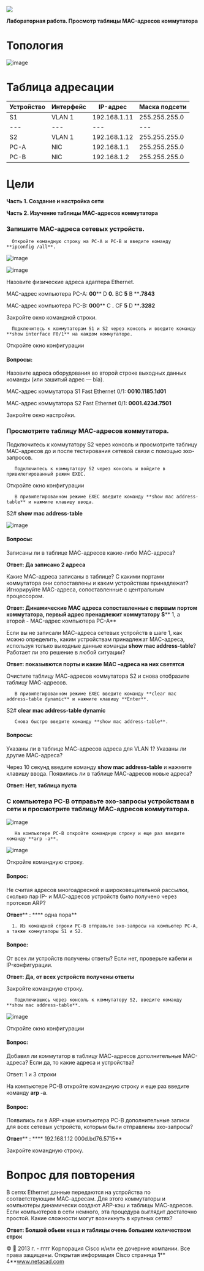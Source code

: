 ![](RackMultipart20210316-4-qofmr7_html_72193920676a741d.png)

**Лабораторная работа. Просмотр таблицы MAC-адресов коммутатора**

# Топология

![image](https://user-images.githubusercontent.com/80053204/111356093-111a8100-8699-11eb-93b9-c6fd008ab62f.png)

# Таблица адресации

| Устройство | Интерфейс | IP-адрес | Маска подсети |
| --- | --- | --- | --- |
| S1 | VLAN 1 | 192.168.1.11 | 255.255.255.0 |
| --- | --- | --- | --- |
| S2 | VLAN 1 | 192.168.1.12 | 255.255.255.0 |
| PC-A | NIC | 192.168.1.1 | 255.255.255.0 |
| PC-B | NIC | 192.168.1.2 | 255.255.255.0 |

# Цели

**Часть 1. Создание и настройка сети**

**Часть 2. Изучение таблицы МАС-адресов коммутатора**

### Запишите МАС-адреса сетевых устройств.

      Откройте командную строку на PC-A и PC-B и введите команду **ipconfig /all**.

![image](https://user-images.githubusercontent.com/80053204/111356859-d2d19180-8699-11eb-8868-f6a543f3b3c1.png)

![image](https://user-images.githubusercontent.com/80053204/111357022-fa285e80-8699-11eb-8d00-13750825c292.png)


Назовите физические адреса адаптера Ethernet.

MAC-адрес компьютера PC-A: **00**** D ****0.**** BC ****5**** B ****.7843**

MAC-адрес компьютера PC-B: **000**** C ****.**** CF ****5**** D ****.3282**

Закройте окно командной строки.

      Подключитесь к коммутаторам S1 и S2 через консоль и введите команду **show interface F0/1** на каждом коммутаторе.

Откройте окно конфигурации

#### Вопросы:

Назовите адреса оборудования во второй строке выходных данных команды (или зашитый адрес — bia).

МАС-адрес коммутатора S1 Fast Ethernet 0/1: **0010.1185.1d01**

МАС-адрес коммутатора S2 Fast Ethernet 0/1: **0001.423d.7501**

Закройте окно настройки.

   
### Просмотрите таблицу МАС-адресов коммутатора.

Подключитесь к коммутатору S2 через консоль и просмотрите таблицу МАС-адресов до и после тестирования сетевой связи с помощью эхо-запросов.

       Подключитесь к коммутатору S2 через консоль и войдите в привилегированный режим EXEC.

Откройте окно конфигурации

       В привилегированном режиме EXEC введите команду **show mac address-table** и нажмите клавишу ввода.

S2# **show mac address-table**

![image](https://user-images.githubusercontent.com/80053204/111357299-407dbd80-869a-11eb-8e04-e39ee41ff31d.png)


#### Вопросы:

Записаны ли в таблице МАС-адресов какие-либо МАС-адреса?

**Ответ: Да записано 2 адреса**

Какие МАС-адреса записаны в таблице? С какими портами коммутатора они сопоставлены и каким устройствам принадлежат? Игнорируйте МАС-адреса, сопоставленные с центральным процессором.

**Ответ: Динамические МАС адреса сопоставленные с первым портом коммутатора, первый адрес пренадлежит коммутатору**  **S**** 1, а второй - MAC-адрес компьютера PC-A**

Если вы не записали МАС-адреса сетевых устройств в шаге 1, как можно определить, каким устройствам принадлежат МАС-адреса, используя только выходные данные команды **show mac address-table**? Работает ли это решение в любой ситуации?

**Ответ: показывются порты и какие**  **MAC**  **–адреса на них светятся**

Очистите таблицу МАС-адресов коммутатора S2 и снова отобразите таблицу МАС-адресов.

       В привилегированном режиме EXEC введите команду **clear mac address-table dynamic** и нажмите клавишу **Enter**.

S2# **clear mac address-table dynamic**

       Снова быстро введите команду **show mac address-table**.

#### Вопросы:

Указаны ли в таблице МАС-адресов адреса для VLAN 1? Указаны ли другие МАС-адреса?

Через 10 секунд введите команду **show mac address-table** и нажмите клавишу ввода. Появились ли в таблице МАС-адресов новые адреса?

**Ответ: Нет, таблица пуста**

### С компьютера PC-B отправьте эхо-запросы устройствам в сети и просмотрите таблицу МАС-адресов коммутатора.


![image](https://user-images.githubusercontent.com/80053204/111357485-6a36e480-869a-11eb-9a0d-c6605a7c904d.png)


       На компьютере PC-B откройте командную строку и еще раз введите команду **arp -a**.

![image](https://user-images.githubusercontent.com/80053204/111357657-8f2b5780-869a-11eb-915f-1b0b7d5cb22f.png)


Откройте командную строку.

#### Вопрос:

Не считая адресов многоадресной и широковещательной рассылки, сколько пар IP- и МАС-адресов устройств было получено через протокол ARP?

**Ответ**** : **** одна пора**

      1. Из командной строки PC-B отправьте эхо-запросы на компьютер PC-A, а также коммутаторы S1 и S2.

#### Вопрос:

От всех ли устройств получены ответы? Если нет, проверьте кабели и IP-конфигурации.

**Ответ: Да, от всех устройств получены ответы**

Закройте командную строку.

       Подключившись через консоль к коммутатору S2, введите команду **show mac address-table**.

![image](https://user-images.githubusercontent.com/80053204/111357764-a66a4500-869a-11eb-8529-752a0de56dc4.png)

Откройте окно конфигурации

#### Вопрос:

Добавил ли коммутатор в таблицу МАС-адресов дополнительные МАС-адреса? Если да, то какие адреса и устройства?

Ответ: 1 и 3 строки

На компьютере PC-B откройте командную строку и еще раз введите команду **arp -a**.

#### Вопрос:

Появились ли в ARP-кэше компьютера PC-B дополнительные записи для всех сетевых устройств, которым были отправлены эхо-запросы?

**Ответ**** : **** 192.168.1.12 000d.bd76.5715**

Закройте командную строку.


# Вопрос для повторения

В сетях Ethernet данные передаются на устройства по соответствующим МАС-адресам. Для этого коммутаторы и компьютеры динамически создают ARP-кэш и таблицы МАС-адресов. Если компьютеров в сети немного, эта процедура выглядит достаточно простой. Какие сложности могут возникнуть в крупных сетях?

**Ответ: Болшой обьем кеша и таблицы очень большим количеством строк**

©  2013 г. - гггг Корпорация Cisco и/или ее дочерние компании. Все права защищены. Открытая информация Cisco страница **1**** 4**www.netacad.com
